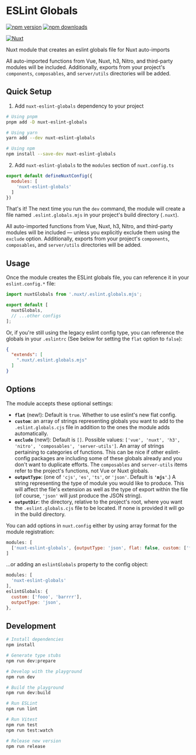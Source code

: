 # ESLint Globals

[![npm version][npm-version-src]][npm-version-href]
[![npm downloads][npm-downloads-src]][npm-downloads-href]
<!-- [![License][license-src]][license-href] -->
[![Nuxt][nuxt-src]][nuxt-href]

Nuxt module that creates an eslint globals file for Nuxt auto-imports

All auto-imported functions from Vue, Nuxt, h3, Nitro, and third-party modules will be included. Additionally, exports from your project's `components`, `composables`, and `server/utils` directories will be added.

<!-- - [✨ &nbsp;Release Notes](/CHANGELOG.md) -->
<!-- - [🏀 Online playground](https://stackblitz.com/github/kswedberg/nuxt-eslint-globals?file=playground%2Fapp.vue) -->
<!-- - [📖 &nbsp;Documentation](https://example.com) -->

## Quick Setup

1. Add `nuxt-eslint-globals` dependency to your project

```bash
# Using pnpm
pnpm add -D nuxt-eslint-globals

# Using yarn
yarn add --dev nuxt-eslint-globals

# Using npm
npm install --save-dev nuxt-eslint-globals
```

2. Add `nuxt-eslint-globals` to the `modules` section of `nuxt.config.ts`

```js
export default defineNuxtConfig({
  modules: [
    'nuxt-eslint-globals'
  ]
})
```

That's it! The next time you run the `dev` command, the module will create a file named `.eslint.globals.mjs` in your project's build directory (`.nuxt`).

All auto-imported functions from Vue, Nuxt, h3, Nitro, and third-party modules will be included — unless you explicitly exclude them using the `exclude` option. Additionally, exports from your project's `components`, `composables`, and `server/utils` directories will be added.

## Usage

Once the module creates the ESLint globals file, you can reference it in your `eslint.config.*` file:

```js
import nuxtGlobals from '.nuxt/.eslint.globals.mjs';

export default [
  nuxtGlobals,
  // ...other configs
];
```

Or, if you're still using the legacy eslint config type, you can reference the globals in your  `.eslintrc` (See below for setting the `flat` option to `false`):


```json
{
  "extends": [
    ".nuxt/.eslint.globals.mjs"
  ]
}
```

## Options

The module accepts these optional settings:

- **`flat`** (new!): Default is `true`. Whether to use eslint's new flat config.
- **`custom`**: an array of strings representing globals you want to add to the `.eslint.globals.cjs` file in addition to the ones the module adds automatically.
- **`exclude`** (new!): Default is `[]`. Possible values: `['vue', 'nuxt', 'h3', 'nitro', 'composables', 'server-utils']`. An array of strings pertaining to categories of functions. This can be nice if other eslint-config packages are including some of these globals already and you don't want to duplicate efforts. The `composables` and `server-utils` items refer to the project's functions, not Vue or Nuxt globals.
- **`outputType`**: (one of `'cjs'`, `'es'`, `'ts'`, or `'json'`. Default is **`'mjs'`**.) A string representing the type of module you would like to produce. This will affect the file's extension as well as the type of export within the file (of course, `'json'` will just produce the JSON string).
- **`outputDir`**: the directory, relative to the project's root, where you want the `.eslint.globals.cjs` file to be located. If none is provided it will go in the build directory.

You can add options in `nuxt.config` either by using array format for the module registration:

```js
modules: [
  ['nuxt-eslint-globals', {outputType: 'json', flat: false, custom: ['fooo', 'barrrr']}]
]
```

…or adding an `eslintGlobals` property to the config object:

```js
modules: [
  'nuxt-eslint-globals'
],
eslintGlobals: {
  custom: ['fooo', 'barrrr'],
  outputType: 'json',
},
```

## Development

```bash
# Install dependencies
npm install

# Generate type stubs
npm run dev:prepare

# Develop with the playground
npm run dev

# Build the playground
npm run dev:build

# Run ESLint
npm run lint

# Run Vitest
npm run test
npm run test:watch

# Release new version
npm run release
```

<!-- Badges -->
[npm-version-src]: https://img.shields.io/npm/v/nuxt-eslint-globals/latest.svg?style=flat&colorA=18181B&colorB=28CF8D
[npm-version-href]: https://npmjs.com/package/nuxt-eslint-globals

[npm-downloads-src]: https://img.shields.io/npm/dm/nuxt-eslint-globals.svg?style=flat&colorA=18181B&colorB=28CF8D
[npm-downloads-href]: https://npmjs.com/package/nuxt-eslint-globals


[nuxt-src]: https://img.shields.io/badge/Nuxt-18181B?logo=nuxt.js
[nuxt-href]: https://nuxt.com
